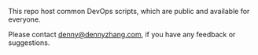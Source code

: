 This repo host common DevOps scripts, which are public and available for everyone.

Please contact denny@dennyzhang.com, if you have any feedback or suggestions.
